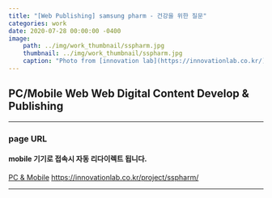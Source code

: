 ```yaml
---
title: "[Web Publishing] samsung pharm - 건강을 위한 질문"
categories: work
date: 2020-07-28 00:00:00 -0400
image: 
    path: ../img/work_thumbnail/sspharm.jpg
    thumbnail: ../img/work_thumbnail/sspharm.jpg
    caption: "Photo from [innovation lab](https://innovationlab.co.kr/)"
---
```

<style>
.entry-feature-image{max-width: 500px;}
</style>

## PC/Mobile Web Web Digital Content Develop & Publishing

---

### page URL
#### mobile 기기로 접속시 자동 리다이렉트 됩니다.
[PC & Mobile](https://innovationlab.co.kr/project/sspharm/)
https://innovationlab.co.kr/project/sspharm/

---


